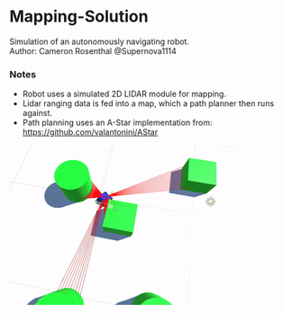 # Mapping-Solution
Simulation of an autonomously navigating robot.
<br>
Author: Cameron Rosenthal @Supernova1114
<br>

### Notes
- Robot uses a simulated 2D LIDAR module for mapping.
- Lidar ranging data is fed into a map, which a path planner then runs against.
- Path planning uses an A-Star implementation from: https://github.com/valantonini/AStar

![](repo-images/navigation.gif)
